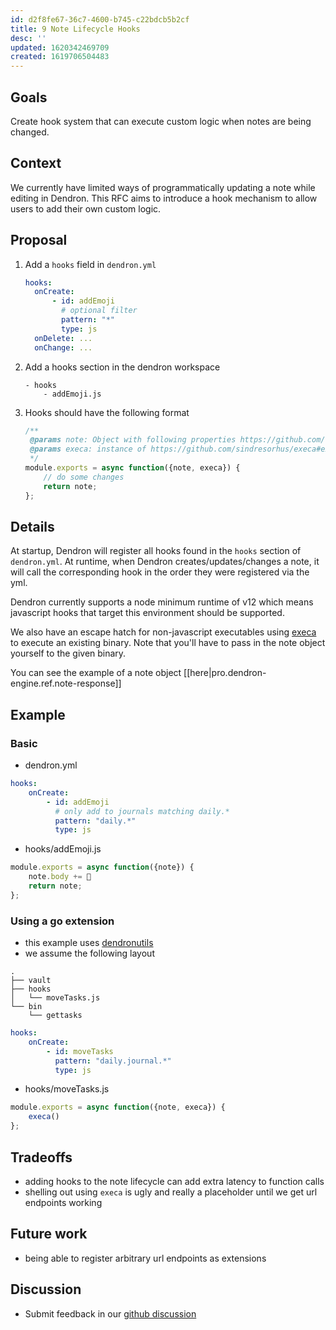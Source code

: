 ```yaml
---
id: d2f8fe67-36c7-4600-b745-c22bdcb5b2cf
title: 9 Note Lifecycle Hooks
desc: ''
updated: 1620342469709
created: 1619706504483
---
```


## Goals

Create hook system that can execute custom logic when notes are being changed.

## Context

We currently have limited ways of programmatically updating a note while editing in Dendron. This RFC aims to introduce a hook mechanism to allow users to add their own custom logic.

## Proposal
1. Add a `hooks` field in `dendron.yml`
    ```yml
    hooks:
      onCreate:
          - id: addEmoji
            # optional filter 
            pattern: "*"
            type: js
      onDelete: ...
      onChange: ...
    ```
1. Add a hooks section in the dendron workspace
    ```
    - hooks
        - addEmoji.js
    ```
1. Hooks should have the following format
    ```js
    /**
     @params note: Object with following properties https://github.com/dendronhq/dendron/blob/dev-kevin/packages/common-all/src/typesv2.ts#L135:L153
     @params execa: instance of https://github.com/sindresorhus/execa#execacommandcommand-options
     */
    module.exports = async function({note, execa}) {
        // do some changes
        return note;
    };
    ```

## Details

At startup, Dendron will register all hooks found in the `hooks` section of `dendron.yml`. At runtime, when Dendron creates/updates/changes a note, it will call the corresponding hook in the order they were registered via the yml.

Dendron currently supports a node minimum runtime of v12 which means javascript hooks that target this environment should be supported. 

We also have an escape hatch for non-javascript executables using [execa](#execacommandcommand-options) to execute an existing binary. Note that you'll have to pass in the note object yourself to the given binary. 

You can see the example of a note object [[here|pro.dendron-engine.ref.note-response]]

## Example

### Basic
- dendron.yml
```yml
hooks:
    onCreate:
        - id: addEmoji
          # only add to journals matching daily.*
          pattern: "daily.*"
          type: js
```
- hooks/addEmoji.js
```js
module.exports = async function({note}) {
    note.body += 🌱
    return note;
};
```
### Using a go extension
- this example uses [dendronutils](https://github.com/kalyan02/dendronutils)
- we assume the following layout
```
.
├── vault
├── hooks
│   └── moveTasks.js
└── bin
    └── gettasks
```

```yml
hooks:
    onCreate:
        - id: moveTasks
          pattern: "daily.journal.*"
          type: js
```

- hooks/moveTasks.js
```js
module.exports = async function({note, execa}) {
    execa()
};
```

## Tradeoffs
- adding hooks to the note lifecycle can add extra latency to function calls
- shelling out using `execa` is ugly and really a placeholder until we get url endpoints working

## Future work
- being able to register arbitrary url endpoints as extensions

## Discussion
- Submit feedback in our [github discussion](https://github.com/dendronhq/dendron/discussions/680)

